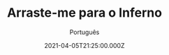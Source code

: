---
id: 'd27dea40-c6ad-46d5-8f8a-ff423aefbe14'
type: 'movie' # Filme, Série, Anime
title: "Arraste-me para o Inferno"
synopsis: ["Los Angeles. Christine Brown (Alison Lohman) trabalha como analista de crédito e vive com seu namorado, o professor Clay Dalton (Justin Long). Um dia, para impressionar seu chefe, ela recusa o pedido de uma senhora (Lorna Raver) para conseguir um acréscimo em seu empréstimo, de forma que possa pagar sua casa. Como vingança ela joga uma maldição sobrenatural na vida de Christine.",
]
originalTitle: "Drag Me to Hell"
date: '2021-04-05T21:25:00.000Z'
update: '2021-04-05T21:25:00.000Z'
releaseDate: '2009-03-15T03:00:00.000Z'
imdb:
  rating: '6.5' # 8.5
  id: '' # tt0470752
duration: '1h 39m'
trailer:
  urls: [
    'PPOaxHqoYxo',
  ]
tags: ['720p', '1080p', '720p']
genre: ['Terror'] #
quality: 'BluRay 720p | 1080p' # BluRay, WEB-DL, HDTV, WEB-DL4K, WEB-DLe
format: 'Mkv | Mp4' # MKV, MP4, TS
audio: 'Português, Inglês' # Dublado, Legendado, Dual Audio, Dub & Leg
subtitle: 'Português' # Português, inglês,
size: '730 MB | 1 GB | 1.76 GB' # 4.8 GB
audioQuality: 10
videoQuality: 10
directors: []
#  - name: 'Lana Wachowski'
#    image: ''
#  - name: 'Lilly Wachowski'
#    image: ''
cast: []
#  - name: 'Keanu Reeves'
#    image: ''
#    characterName: 'Neo'
writers: []
#  - name: ''
#    image: ''
maturityRating:
  age: '' # L , 10, 12, 14, 16, 18
  topics: [''] # Violence, Illegal drugs, Inappropriate Language, Legal Drugs, Sexual Content, Extreme Violence
###########################################
download:
  
  - url: 'magnet:?xt=urn:btih:e93d213ebfbbdba9771dca427d50acbadb70e797&dn=Arraste-me%20para%20o%20Inferno%202009%20Sem%20Censura%20%28720p%29'
    resolution: '720p' # 720p, 1080p, 4K,
    audio: 'Dual Áudio' # Dublado, Legendado, Dual Audio
    size: '' # 4.8 GB
    quality: '' # BluRay, WEB-DL
    format: '' # MKV
  - url: 'magnet:?xt=urn:btih:2bc1c35f851083de426bf078f5557dab98f6450e&dn=Arraste-me%20para%20o%20Inferno%202009%20Sem%20Censura%20%281080p%29'
    resolution: '1080p' # 720p, 1080p, 4K,
    audio: 'Dual Áudio' # Dublado, Legendado, Dual Audio
    size: '' # 4.8 GB
    quality: '' # BluRay, WEB-DL
    format: '' # MKV
  - url: 'magnet:?xt=urn:btih:490d2e71c0b30025a2a85b9d23f00847ff364304&dn=Arraste-me%20para%20o%20Inferno%202009%20Sem%20Censura%20%28720p%29%20%5BDUBLADO%5D'
    resolution: '720p' # 720p, 1080p, 4K,
    audio: 'Dublado' # Dublado, Legendado, Dual Audio
    size: '' # 4.8 GB
    quality: '' # BluRay, WEB-DL
    format: '' # MKV
images:
  cover: '/assets/movies/arraste-me-para-o-inferno.jpg'
  background: '/assets/movies/'
---